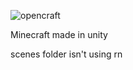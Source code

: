 
![opencraft](https://user-images.githubusercontent.com/89384053/189298428-d787721e-502f-45ec-980c-7139abf8a753.png)

Minecraft made in unity

scenes folder isn't using rn
